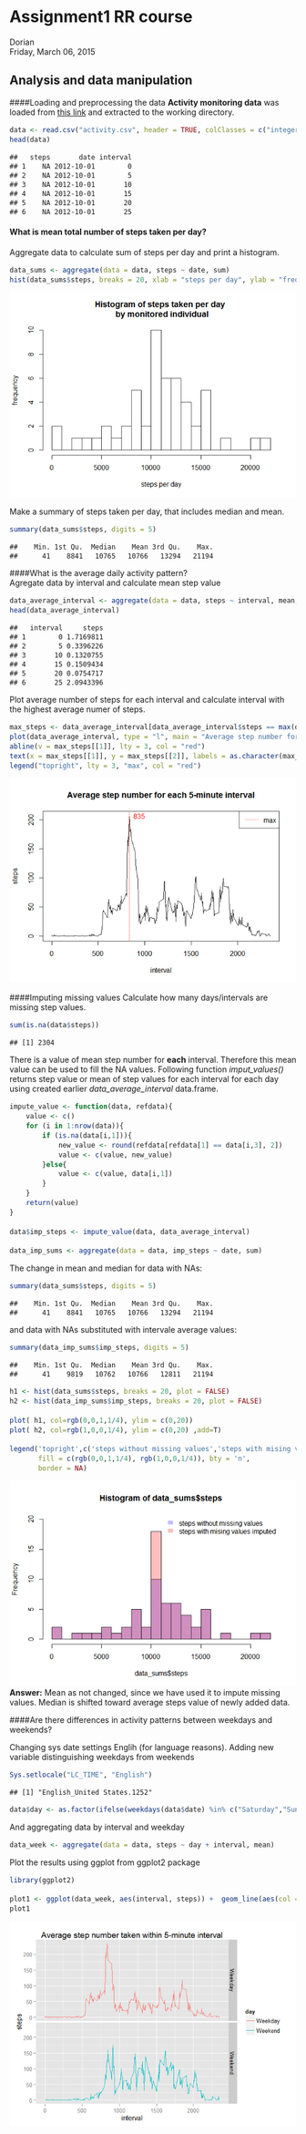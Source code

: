 # Assignment1 RR course
Dorian  
Friday, March 06, 2015  


## Analysis and data manipulation  


####Loading and preprocessing the data 
**Activity monitoring data** was loaded from [this link]([https://d396qusza40orc.cloudfront.net/repdata%2Fdata%2Factivity.zip) and extracted to the working directory.


```r
data <- read.csv("activity.csv", header = TRUE, colClasses = c("integer", "Date", "integer"))
head(data)
```

```
##   steps       date interval
## 1    NA 2012-10-01        0
## 2    NA 2012-10-01        5
## 3    NA 2012-10-01       10
## 4    NA 2012-10-01       15
## 5    NA 2012-10-01       20
## 6    NA 2012-10-01       25
```

#### What is mean total number of steps taken per day?

Aggregate data to calculate sum of steps per day and print a histogram.


```r
data_sums <- aggregate(data = data, steps ~ date, sum)
hist(data_sums$steps, breaks = 20, xlab = "steps per day", ylab = "frequency", main = "Histogram of steps taken per day \n by monitored individual")
```

![](PA1_template_files/figure-html/unnamed-chunk-2-1.png) 

Make a summary of steps taken per day, that includes median and mean.

```r
summary(data_sums$steps, digits = 5)
```

```
##    Min. 1st Qu.  Median    Mean 3rd Qu.    Max. 
##      41    8841   10765   10766   13294   21194
```

####What is the average daily activity pattern?  
Agregate data by interval and calculate mean step value  

```r
data_average_interval <- aggregate(data = data, steps ~ interval, mean, na.rm = TRUE)
head(data_average_interval)
```

```
##   interval     steps
## 1        0 1.7169811
## 2        5 0.3396226
## 3       10 0.1320755
## 4       15 0.1509434
## 5       20 0.0754717
## 6       25 2.0943396
```
Plot average number of steps for each interval and calculate interval with the highest average numer of steps.


```r
max_steps <- data_average_interval[data_average_interval$steps == max(data_average_interval$steps),]
plot(data_average_interval, type = "l", main = "Average step number for each 5-minute interval")
abline(v = max_steps[[1]], lty = 3, col = "red")
text(x = max_steps[[1]], y = max_steps[[2]], labels = as.character(max_steps[[1]]), pos = 4, col = "red")
legend("topright", lty = 3, "max", col = "red")
```

![](PA1_template_files/figure-html/unnamed-chunk-5-1.png) 

####Imputing missing values
Calculate how many days/intervals are missing step values.

```r
sum(is.na(data$steps))
```

```
## [1] 2304
```

There is a value of mean step number for **each** interval. Therefore this mean value can be used to fill the NA values. Following function *imput_values()* returns step value or mean of step values for each interval for each day using created earlier *data_average_interval* data.frame.  


```r
impute_value <- function(data, refdata){
    value <- c()
    for (i in 1:nrow(data)){
        if (is.na(data[i,1])){
            new_value <- round(refdata[refdata[1] == data[i,3], 2])
            value <- c(value, new_value)
        }else{
            value <- c(value, data[i,1])
        }
    }
    return(value)
}

data$imp_steps <- impute_value(data, data_average_interval)

data_imp_sums <- aggregate(data = data, imp_steps ~ date, sum)
```
The change in mean and median for data with NAs:

```r
summary(data_sums$steps, digits = 5)
```

```
##    Min. 1st Qu.  Median    Mean 3rd Qu.    Max. 
##      41    8841   10765   10766   13294   21194
```
and data with NAs substituted with intervale average values:

```r
summary(data_imp_sums$imp_steps, digits = 5)
```

```
##    Min. 1st Qu.  Median    Mean 3rd Qu.    Max. 
##      41    9819   10762   10766   12811   21194
```


```r
h1 <- hist(data_sums$steps, breaks = 20, plot = FALSE)
h2 <- hist(data_imp_sums$imp_steps, breaks = 20, plot = FALSE)

plot( h1, col=rgb(0,0,1,1/4), ylim = c(0,20))
plot( h2, col=rgb(1,0,0,1/4), ylim = c(0,20) ,add=T)

legend('topright',c('steps without missing values','steps with mising values imputed'),
       fill = c(rgb(0,0,1,1/4), rgb(1,0,0,1/4)), bty = 'n',
       border = NA)
```

![](PA1_template_files/figure-html/unnamed-chunk-10-1.png) 
**Answer:** Mean as not changed, since we have used it to impute missing values. Median is shifted toward average steps value of newly added data.    

####Are there differences in activity patterns between weekdays and weekends?  
  
Changing sys date settings Englih (for language reasons).
Adding new variable distinguishing weekdays from weekends

```r
Sys.setlocale("LC_TIME", "English")
```

```
## [1] "English_United States.1252"
```

```r
data$day <- as.factor(ifelse(weekdays(data$date) %in% c("Saturday","Sunday"), "Weekend", "Weekday"))
```
And aggregating data by interval and weekday

```r
data_week <- aggregate(data = data, steps ~ day + interval, mean)
```
Plot the results using ggplot from ggplot2 package

```r
library(ggplot2)

plot1 <- ggplot(data_week, aes(interval, steps)) +  geom_line(aes(col = day)) + ggtitle("Average step number taken within 5-minute interval") + facet_grid(day~.)
plot1
```

![](PA1_template_files/figure-html/unnamed-chunk-13-1.png) 
